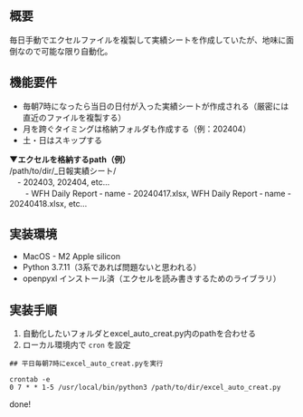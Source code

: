 ## 概要

毎日手動でエクセルファイルを複製して実績シートを作成していたが、地味に面倒なので可能な限り自動化。  

## 機能要件

* 毎朝7時になったら当日の日付が入った実績シートが作成される（厳密には直近のファイルを複製する）
* 月を跨ぐタイミングは格納フォルダも作成する（例：202404）
* 土・日はスキップする

**▼エクセルを格納するpath（例）**  
/path/to/dir/_日報実績シート/  
　- 202403, 202404, etc...  
　　- WFH Daily Report ‐ name - 20240417.xlsx, WFH Daily Report ‐ name - 20240418.xlsx, etc...  
    
## 実装環境

* MacOS - M2 Apple silicon
* Python 3.7.11（3系であれば問題ないと思われる）
* openpyxl インストール済（エクセルを読み書きするためのライブラリ）

## 実装手順

1. 自動化したいフォルダとexcel_auto_creat.py内のpathを合わせる
2. ローカル環境内で ```cron``` を設定

```
## 平日毎朝7時にexcel_auto_creat.pyを実行

crontab -e
0 7 * * 1-5 /usr/local/bin/python3 /path/to/dir/excel_auto_creat.py
```

done!
